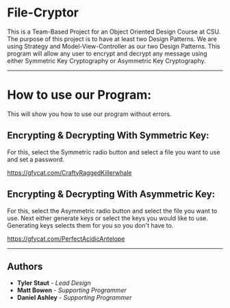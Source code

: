 # File-Cryptor

This is a Team-Based Project for an Object Oriented Design Course at CSU.
The purpose of this project is to have at least two Design Patterns. We are using Strategy and Model-View-Controller as our two Design Patterns. This
program will allow any user to encrypt and decrypt any message using either
Symmetric Key Cryptography or Asymmetric Key Cryptography.

---

# How to use our Program:

This will show you how to use our program without errors.

## Encrypting & Decrypting With Symmetric Key:
For this, select the Symmetric radio button and select a file you want to use and set a password.

https://gfycat.com/CraftyRaggedKillerwhale

## Encrypting & Decrypting With Asymmetric Key:
For this, select the Asymmetric radio button and select the file you want to use. Next either generate keys or select the keys you would like to use. Generating keys selects them for you so you don't have to.

https://gfycat.com/PerfectAcidicAntelope

---

## Authors

* **Tyler Staut** - *Lead Design*
* **Matt Bowen** - *Supporting Programmer*
* **Daniel Ashley** - *Supporting Programmer*
